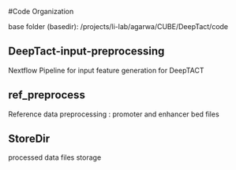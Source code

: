 #Code Organization

base folder (basedir): /projects/li-lab/agarwa/CUBE/DeepTact/code

## DeepTact-input-preprocessing

Nextflow Pipeline for input feature generation for DeepTACT


## ref_preprocess

Reference data preprocessing : promoter and enhancer bed files


## StoreDir

processed data files storage
